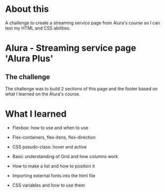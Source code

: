 # About this
A challenge to create a streaming service page from Alura's course so I can test my HTML and CSS abilities.
<h1>Alura - Streaming service page 'Alura Plus'</h1>
<h2>The challenge</h2>
The challenge was to build 2 sections of this page and the footer based on what I learned on the Alura's course.
<h1>What I learned</h1>
<ul>
  <li><p>Flexbox: how to use and when to use</p></li>
  <li><p>Flex-containers, flex-itens, flex-direction</p></li>
  <li><p>CSS pseudo-class: hover and active</p></li>
  <li><p>Basic understanding of Grid and how columns work</p></li>
  <li><p>How to make a list and how to position it</p></li>
  <li><p>Importing external fonts into the html file</p></li>
  <li><p>CSS variables and how to use them</p></li>
</ul>

